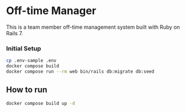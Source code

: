 # Off-time Manager

This is a team member off-time management system built with Ruby on Rails 7.

### Initial Setup
```bash
cp .env-sample .env
docker compose build
docker compose run --rm web bin/rails db:migrate db:seed
```

## How to run
```bash
docker compose build up -d
```
